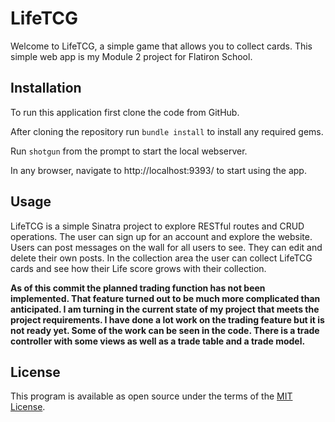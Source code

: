 
# LifeTCG

Welcome to LifeTCG, a simple game that allows you to collect cards.  This simple web app is my Module 2 project for Flatiron School.  

## Installation

To run this application first clone the code from GitHub.

After cloning the repository run `bundle install` to install any required gems.

Run `shotgun` from the prompt to start the local webserver.

In any browser, navigate to http://localhost:9393/ to start using the app.

## Usage

LifeTCG is a simple Sinatra project to explore RESTful routes and CRUD operations.  The user can sign up for an account and explore the website.  Users can post messages on the wall for all users to see.  They can edit and delete their own posts.  In the collection area the user can collect LifeTCG cards and see how their Life score grows with their collection.  

**As of this commit the planned trading function has not been implemented.  That feature turned out to be much more complicated than anticipated.  I am turning in the current state of my project that meets the project requirements.  I have done a lot work on the trading feature but it is not ready yet.  Some of the work can be seen in the code.  There is a trade controller with some views as well as a trade table and a trade model.**

## License

This program is available as open source under the terms of the [MIT License](https://opensource.org/licenses/MIT).